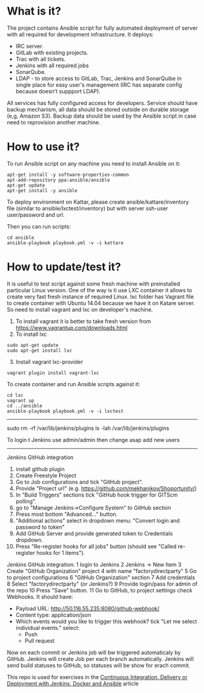 
# What is it?
The project contains Ansible script for fully automated deployment of server with all required for development infrastructure.
It deploys:
- IRC server.
- GitLab with existing projects.
- Trac with all tickets.
- Jenkins with all required jobs
- SonarQube.
- LDAP - to store access to GitLab, Trac, Jenkins and SonarQuibe in single place for easy user's management 
(IRC has separate config because doesn't suppport LDAP).

All services has fully configured access for developers.
Service should have backup mechanism, all data should be stored outside on durable storage (e,g, Amazon S3).
Backup data should be used by the Ansible script in case need to reprovision another machine.

# How to use it?
To run Ansible script on any machine you need to install Ansible on it:
```
apt-get install -y software-properties-common
apt-add-repository ppa:ansible/ansible
apt-get update
apt-get install -y ansible
```

To deploy environment on Kattar, please create ansible/kattare/inventory file (similar to ansible/lxctest/inventory)
but with server ssh-user user/password and url.

Then you can run scripts:
```
cd ansible
ansible-playbook playbook.yml -v -i kattare
```

# How to update/test it?
It is useful to test script against some fresh machine with preinstalled particular Linux version.
One of the way is ti use LXC container it allows to create very fast fresh instance of required Linux.
lxc folder has Vagrant file to create container with Ubuntu 14.04 because we have it on Katare server.
So need to install vagrant and lxc on developer's machine.
1. To install vagrant it is better to take fresh version from https://www.vagrantup.com/downloads.html
2. To install lxc
```
sudo apt-get update
sudo apt-get install lxc
```
3. Install vagrant lxc-provider
```
vagrant plugin install vagrant-lxc
```

To create container and run Ansible scripts against it:

```
cd lxc
vagrant up
cd ../ansible
ansible-playbook playbook.yml -v -i lxctest
```

-----------------------
sudo rm -rf /var/lib/jenkins/plugins
ls -lah /var/lib/jenkins/plugins

To login t Jenkins use admin/admin then change asap
add new users

---
Jenkins GitHub integration
1. install github plugin
2. Create Freestyle Project
2. Go to Job configurations and tick "GitHub project".
2. Provide "Project url" (e.g. https://github.com/mekhanikov/Shoportunity/)
2. In "Build Triggers" sections tick "GitHub hook trigger for GITScm polling".
2. go to "Manage Jenkins->Configure System" to GitHub section
3. Press most bottom "Advanced..." button.
4. "Additional actions" select in dropdown menu: "Convert login and password to token"
5. Add GitHub Server and provide generated token to Credentials dropdown.
6. Press "Re-register hooks for all jobs" button (should see "Called re-register hooks for 1 items").

Jenkins GitHub integration:
1 login to Jenkins
2 Jenkins -> New Item
3 Create "GitHub Organization" project
4 with name "factorydirectparty"
5 Go to project configurations
6 "GitHub Organization" section
7 Add credentials
8 Select "factorydirectparty" (or Jenkins?)
9 Provide login/pass for admin of the repo
10 Press "Save" button.
11 Go to GitHub, to project settings check Webhooks. 
It should have:
- Payload URL: http://50.116.55.235:8080/github-webhook/
- Content type: application/json
- Which events would you like to trigger this webhook?
  tick "Let me select individual events."
  select: 
  - Push
  - Pull request

Now on each commit or Jenkins job will bw triggered automaticaly by GitHub.
Jenkins will create Job per each branch automatically.
Jenkins will send build statuses to GitHub, so statuses will be show for erach commit.

This repo is used for exercises in the [Continuous Integration, Delivery or Deployment with Jenkins, Docker and Ansible](http://technologyconversations.com/2015/02/11/continuous-integration-delivery-or-deployment-with-jenkins-docker-and-ansible/) article

